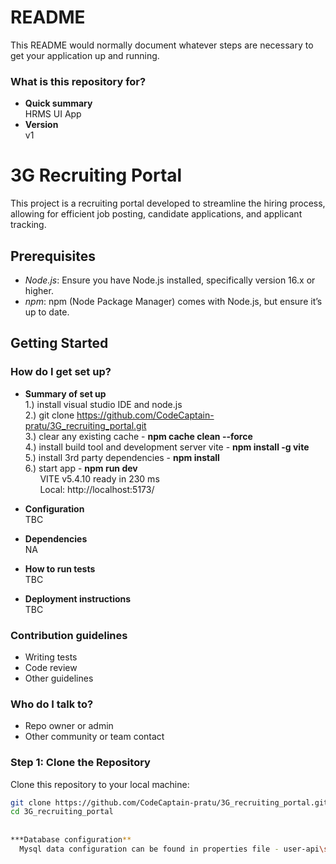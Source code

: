 # README #

This README would normally document whatever steps are necessary to get your application up and running.

### What is this repository for? ###

* **Quick summary**    
  HRMS UI App
* **Version**    
  v1

# 3G Recruiting Portal

This project is a recruiting portal developed to streamline the hiring process, allowing for efficient job posting, candidate applications, and applicant tracking.

## Prerequisites

- *Node.js*: Ensure you have Node.js installed, specifically version 16.x or higher.
- *npm*: npm (Node Package Manager) comes with Node.js, but ensure it’s up to date.

## Getting Started

### How do I get set up? ###
* **Summary of set up**     
  1.) install visual studio IDE and node.js  
  2.) git clone https://github.com/CodeCaptain-pratu/3G_recruiting_portal.git  
  3.) clear any existing cache - **npm cache clean --force**  
  4.) install build tool and development server vite - **npm install -g vite**   
  5.) install 3rd party dependencies - **npm install**  
  6.) start app - **npm run dev**   
  &nbsp;&nbsp;&nbsp;&nbsp;&nbsp; VITE v5.4.10  ready in 230 ms  
  &nbsp;&nbsp;&nbsp;&nbsp;&nbsp; Local:   http://localhost:5173/

* **Configuration**  
  TBC
    
    
* **Dependencies**  
  NA  
     
    
* **How to run tests**  
  TBC  
    
    
* **Deployment instructions**  
  TBC

### Contribution guidelines ###

* Writing tests
* Code review
* Other guidelines

### Who do I talk to? ###

* Repo owner or admin
* Other community or team contact


### Step 1: Clone the Repository

Clone this repository to your local machine:

```bash
git clone https://github.com/CodeCaptain-pratu/3G_recruiting_portal.git
cd 3G_recruiting_portal    
    
    
***Database configuration**  
  Mysql data configuration can be found in properties file - user-api\src\main\resources\application.properties  
          